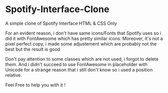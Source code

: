 # Spotify-Interface-Clone
A simple clone of Spotify Interface HTML & CSS Only

For an evident reason, i don't have same icons/Fonts that Spotify uses so i did it with FontAwesome which has pretty similar icons. Moreover, it's not a pixel perfect copy, i made some adjustement which are probably not the best but the result is good

Don't pay attention to some classes which are not used, i forgot to delete them.
And i didn't succeed to use FontAwesome in placeholder with Unicode for a strange reason that i still don't know so i used a position relative.

Feel Free to help you with it !
